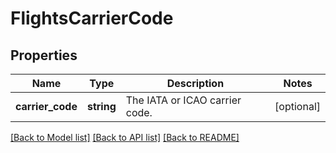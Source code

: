 # FlightsCarrierCode

## Properties
Name | Type | Description | Notes
------------ | ------------- | ------------- | -------------
**carrier_code** | **string** | The IATA or ICAO carrier code. | [optional] 

[[Back to Model list]](../../README.md#documentation-for-models) [[Back to API list]](../../README.md#documentation-for-api-endpoints) [[Back to README]](../../README.md)

